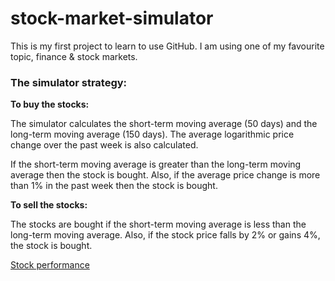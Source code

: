 # stock-market-simulator

This is my first project to learn to use GitHub. 
I am using one of my favourite topic, finance & stock markets.

### The simulator strategy:

**To buy the stocks:**

The simulator calculates the short-term moving average (50 days) and the long-term moving average (150 days).
The average logarithmic price change over the past week is also calculated.

If the short-term moving average is greater than the long-term moving average then the stock is bought. Also, if the average price change is more than 1% in the past week then the stock is bought.


**To sell the stocks:**

The stocks are bought if the short-term moving average is less than the long-term moving average. 
Also, if the stock price falls by 2% or gains 4%, the stock is bought.


[Stock performance](../../../../../../private/var/folders/l0/q58b2snx1m50wmj_3lblgckm0000gn/T/clipboard1.png)